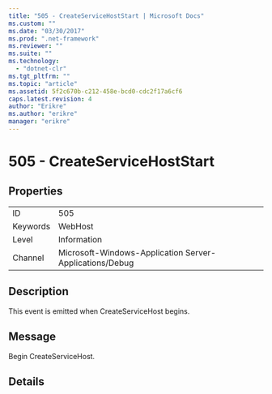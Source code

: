 ```yaml
---
title: "505 - CreateServiceHostStart | Microsoft Docs"
ms.custom: ""
ms.date: "03/30/2017"
ms.prod: ".net-framework"
ms.reviewer: ""
ms.suite: ""
ms.technology: 
  - "dotnet-clr"
ms.tgt_pltfrm: ""
ms.topic: "article"
ms.assetid: 5f2c670b-c212-458e-bcd0-cdc2f17a6cf6
caps.latest.revision: 4
author: "Erikre"
ms.author: "erikre"
manager: "erikre"
---
```

# 505 - CreateServiceHostStart
## Properties  
  
|||  
|-|-|  
|ID|505|  
|Keywords|WebHost|  
|Level|Information|  
|Channel|Microsoft-Windows-Application Server-Applications/Debug|  
  
## Description  
 This event is emitted when CreateServiceHost begins.  
  
## Message  
 Begin CreateServiceHost.  
  
## Details
